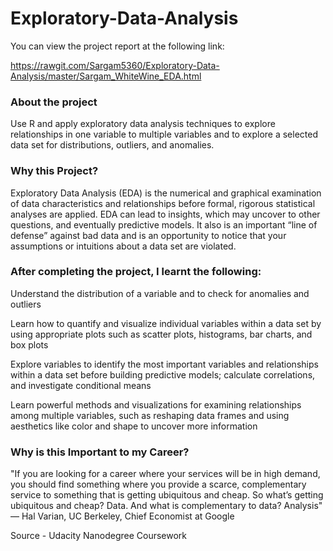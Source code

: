 # Exploratory-Data-Analysis
You can view the project report at the following link:

https://rawgit.com/Sargam5360/Exploratory-Data-Analysis/master/Sargam_WhiteWine_EDA.html

### About the project

Use R and apply exploratory data analysis techniques to explore relationships in one variable to multiple 
variables and to explore a selected data set for distributions, outliers, and anomalies.

### Why this Project?

Exploratory Data Analysis (EDA) is the numerical and graphical examination of data characteristics and 
relationships before formal, rigorous statistical analyses are applied. 
EDA can lead to insights, which may uncover to other questions, and eventually predictive models. 
It also is an important “line of defense” against bad data and is an opportunity to notice that your 
assumptions or intuitions about a data set are violated.

### After completing the project, I learnt the following:
Understand the distribution of a variable and to check for anomalies and outliers

Learn how to quantify and visualize individual variables within a data set by using appropriate plots 
such as scatter plots, histograms, bar charts, and box plots

Explore variables to identify the most important variables and relationships within a data set before
building predictive models; calculate correlations, and investigate conditional means

Learn powerful methods and visualizations for examining relationships among multiple variables,
such as reshaping data frames and using aesthetics like color and shape to uncover more information

### Why is this Important to my Career?

"If you are looking for a career where your services will be in high demand, you should find something where you provide a scarce, complementary service to something that is getting ubiquitous and cheap. So what’s getting ubiquitous and cheap? Data. And what is complementary to data? Analysis"
— Hal Varian, UC Berkeley, Chief Economist at Google

Source - Udacity Nanodegree Coursework
